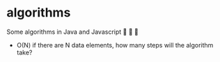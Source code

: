 # algorithms

Some algorithms in Java and Javascript :knife: :knife: :black_heart:

- O(N) if there are N data elements, how many steps will the algorithm take?




